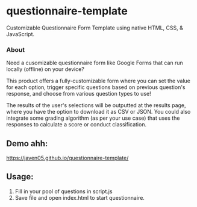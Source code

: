 # questionnaire-template
Customizable Questionnaire Form Template using native HTML, CSS, & JavaScript.

### About
Need a cusomizable questionnaire form like Google Forms that can run locally (offline) on your device? 

This product offers a fully-customizable form where you can set the value for each option, trigger specific questions based on previous question's response, and choose from various question types to use! 

The results of the user's selections will be outputted at the results page, where you have the option to download it as CSV or JSON. You could also integrate some grading algorithm (as per your use case) that uses the responses to calculate a score or conduct classification.

## Demo ahh:
https://javen05.github.io/questionnaire-template/

## Usage:
1. Fill in your pool of questions in script.js
2. Save file and open index.html to start questionnaire.
